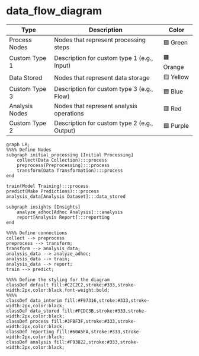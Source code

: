# data_flow_diagram

| Type           | Description                                  | Color       |
|----------------|----------------------------------------------|-------------|
| Process Nodes  | Nodes that represent processing steps       | 🟩 Green     |
| Custom Type 1  | Description for custom type 1 (e.g., Input) | 🟧 Orange    |
| Data Stored    | Nodes that represent data storage           | 🟨 Yellow    |
| Custom Type 3  | Description for custom type 3 (e.g., Flow)  | 🟦 Blue      |
| Analysis Nodes | Nodes that represent analysis operations    | 🟥 Red       |
| Custom Type 2  | Description for custom type 2 (e.g., Output)| 🟪 Purple    |

```mermaid
graph LR;
%%%% Define Nodes
subgraph initial_processing [Initial Processing]
    collect(Data Collection):::process
    preprocess(Preprocessing):::process
    transform(Data Transformation):::process
end

train(Model Training):::process
predict(Make Predictions):::process
analysis_data[Analysis Dataset]:::data_stored

subgraph insights [Insights]
    analyze_adhoc[Adhoc Analysis]:::analysis
    report[Analysis Report]:::reporting
end

%%%% Define connections
collect --> preprocess
preprocess --> transform;
transform --> analysis_data;
analysis_data --> analyze_adhoc;
analysis_data --> train;
analysis_data --> report;
train --> predict;

%%%% Define the styling for the diagram
classDef default fill:#C2C2C2,stroke:#333,stroke-width:2px,color:black,font-weight:bold;
%%%%
classDef data_interim fill:#F97316,stroke:#333,stroke-width:2px,color:black;
classDef data_stored fill:#FCDC3B,stroke:#333,stroke-width:2px,color:black;
classDef process fill:#3FBF3F,stroke:#333,stroke-width:2px,color:black;
classDef reporting fill:#60A5FA,stroke:#333,stroke-width:2px,color:black;
classDef analysis fill:#F93822,stroke:#333,stroke-width:2px,color:black;
```
